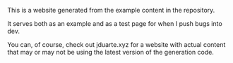 This is a website generated from the example content in the repository.

It serves both as an example and as a test page for when I push bugs into dev.

You can, of course, check out jduarte.xyz for a website with actual content that may or may not be using the latest version of the generation code.
